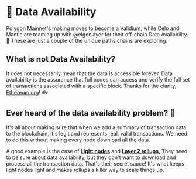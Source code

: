 # 📜 Data Availability

Polygon Mainnet's making moves to become a Validium, while Celo and Mantle are teaming up with @eigenlayer for their off-chain Data Availability. 🔄 These are just a couple of the unique paths chains are exploring.

## What is not Data Availability?

It does not necessarily mean that the data is accessible forever. Data availability is the assurance that full nodes can access and verify the full set of transactions associated with a specific block. Thanks for the clarity, [Ethereum.org](http://ethereum.org/)! 👓

## Ever heard of the data availability problem? 🤔

It's all about making sure that when we add a summary of transaction data to the blockchain, it's legit and represents real, valid transactions. We need to do this without making every node download all the data.

A good example is the case of [**Light nodes**](https://ethereum.org/en/developers/docs/nodes-and-clients/light-clients/) and [**Layer 2 rollups**](https://ethereum.org/en/developers/docs/scaling/)**,** They need to be sure about data availability, but they don't want to download and process all the transaction data. That's their secret sauce! It's what keeps light nodes light and makes rollups a killer way to scale things up.
